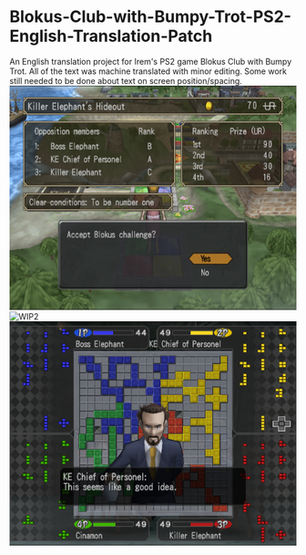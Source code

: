 # Blokus-Club-with-Bumpy-Trot-PS2-English-Translation-Patch
An English translation project for Irem's PS2 game Blokus Club with Bumpy Trot.
All of the text was machine translated with minor editing.
Some work still needed to be done about text on screen position/spacing.
![WIP1](screenshots/Accepting_the_challenge.png)
![WIP2](sreenshots/Choosing_Opponents.png)
![WIP3](screenshots/Game_of_Blokus.png)
